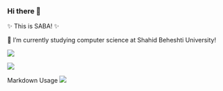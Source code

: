 ### Hi there 👋
✨ This is SABA! ✨

🔭 I’m currently studying computer science at Shahid Beheshti University!

![](http://github-profile-summary-cards.vercel.app/api/cards/profile-details?username=sabamadadi&theme=apprentice)

![](http://github-profile-summary-cards.vercel.app/api/cards/repos-per-language?username=sabamadadi&theme=apprentice)

Markdown Usage
![](http://github-profile-summary-cards.vercel.app/api/cards/most-commit-language?username=sabamadadi&theme=apprentice)


<!--
**sabamadadi/sabamadadi** is a ✨ _special_ ✨ repository because its `README.md` (this file) appears on your GitHub profile.

Here are some ideas to get you started:

 🔭 I’m currently studying computer science at Shahid Beheshti University!
- 🌱 I’m currently learning ...
- 👯 I’m looking to collaborate on ...
- 🤔 I’m looking for help with ...
- 💬 Ask me about ...
- 📫 How to reach me: ...
- 😄 Pronouns: ...
- ⚡ Fun fact: ...
-->
